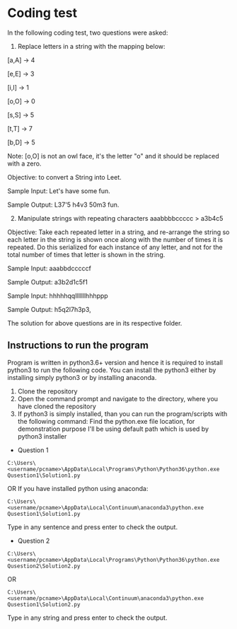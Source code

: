 # Coding test

In the following coding test, two questions were asked:
1. Replace letters in a string with the mapping below:

[a,A] -> 4

[e,E] -> 3

[i,I] -> 1

[o,O] -> 0

[s,S] -> 5

[t,T] -> 7

[b,D] -> 5

Note: [o,O] is not an owl face, it's the letter "o" and it should be replaced with a zero.

Objective: to convert a String into Leet.

Sample Input: Let's have some fun.

Sample Output: L37'5 h4v3 50m3 fun.

2. Manipulate strings with repeating characters aaabbbbccccc > a3b4c5

Objective: Take each repeated letter in a string, and re-arrange the string so each letter in the
string is shown once along with the number of times it is repeated. Do this serialized for each
instance of any letter, and not for the total number of times that letter is shown in the string.

Sample Input: aaabbdcccccf 

Sample Output: a3b2d1c5f1

Sample Input: hhhhhqqlllllllhhhppp 

Sample Output: h5q2l7h3p3,

The solution for above questions are in its respective folder.

## Instructions to run the program

Program is written in python3.6+ version and hence it is required to install python3 to run the following code. You can install the python3 either by installing simply python3 or by installing anaconda.

1. Clone the repository
2. Open the command prompt and navigate to the directory, where you have cloned the repository
3. If python3 is simply installed, than you can run the program/scripts with the following command:
Find the python.exe file location, for demonstration purpose I'll be using default path which is used by python3 installer
* Question 1
```
C:\Users\<username/pcname>\AppData\Local\Programs\Python\Python36\python.exe Qusestion1\Solution1.py
```
OR If you have installed python using anaconda:
```
C:\Users\<username/pcname>\AppData\Local\Continuum\anaconda3\python.exe Qusestion1\Solution1.py
```
Type in any sentence and press enter to check the output.

* Question 2
```
C:\Users\<username/pcname>\AppData\Local\Programs\Python\Python36\python.exe Qusestion2\Solution2.py
```
OR 
```
C:\Users\<username/pcname>\AppData\Local\Continuum\anaconda3\python.exe Qusestion1\Solution2.py
```
Type in any string and press enter to check the output.
